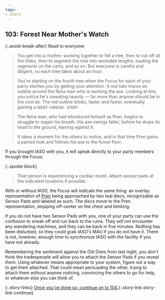 ```yaml
---
tags:
- story
---
```


## 103: Forest Near Mother's Watch

{:.avoid-break-after}
Read to everyone:

> You get into a rhythm: working together to fell a tree, then to cut off all the limbs, then to segment the tree into workable lengths, loading the segments on the carts, and so on. 
> But everyone is careful and diligent, so each tree takes about an hour.
>
> You're starting on the fourth tree when the Focus for each of your party startles you by getting your attention.
> A red halo traces an outline around the Nora man who is working the axe.
> Looking at him, you notice he's sweating heavily — far more than anyone should be in the cool air.
> The red outline blinks, faster and faster, eventually gaining a label: `CARDIAC EVENT`.
>
> The Nora man, who had introduced himself as Pren, begins to struggle to regain his breath.
> His axe swings falter, before he drops its head to the ground, leaning against it.
>
> It takes a moment for the others to notice, and in that time Pren gains a pained look and follows his axe to the forest floor. 

If you brought IASO with you, it will speak directly to your party members through the Focus:

{:.spoiler.block}
> That person is experiencing a cardiac event.
> Attach sensor pads at the indicated locations if possible.

With or without IASO, the Focus will indicate the same thing: an overlay representation of [Pren](450-pren.md) being approached by two teal discs, recognizable as Sensor Pads and labeled as such.
The discs move to the Pren representation, stopping off-center on the chest and blinking.

If you do not have two Sensor Pads with you, one of your party can use the confusion to sneak off and run back to the ruins.
They will not encounter any wandering machines, and they can be back in five minutes.
Nothing has been disturbed, so they could grab IASO's MAU if you do not have it.
There is not, however, enough time to synchronize IASO with the facility if you have not already.

Remembering the sentiment against the Old Ones from last night, you don't think the tradespeople will allow you to attach the Sensor Pads if you reveal them.
Using whatever means appropriate to your system, figure out a way to get them attached.
That could mean persuading the other, trying to attach them without anyone noticing, convincing the others to go for help, or whatever else you can think of.

{:.story-links}
[Once you've done so, continue on to 104.](104-clear.md){:.story-link.story-link-continue}
